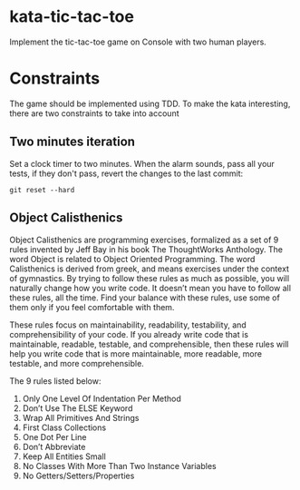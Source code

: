 # kata-tic-tac-toe

Implement the tic-tac-toe game on Console with two human players.

# Constraints

The game should be implemented using TDD. To make the kata interesting, there are two constraints to take into account

## Two minutes iteration

Set a clock timer to two minutes. When the alarm sounds, pass all your tests, if they don't pass, revert the changes to the last commit:

    git reset --hard

## Object Calisthenics

Object Calisthenics are programming exercises, formalized as a set of 9 rules invented by Jeff Bay in his book The ThoughtWorks Anthology. The word Object is related to Object Oriented Programming. The word Calisthenics is derived from greek, and means exercises under the context of gymnastics. By trying to follow these rules as much as possible, you will naturally change how you write code. It doesn’t mean you have to follow all these rules, all the time. Find your balance with these rules, use some of them only if you feel comfortable with them.

These rules focus on maintainability, readability, testability, and comprehensibility of your code. If you already write code that is maintainable, readable, testable, and comprehensible, then these rules will help you write code that is more maintainable, more readable, more testable, and more comprehensible.

The 9 rules listed below:

1. Only One Level Of Indentation Per Method
1. Don’t Use The ELSE Keyword
1. Wrap All Primitives And Strings
1. First Class Collections
1. One Dot Per Line
1. Don’t Abbreviate
1. Keep All Entities Small
1. No Classes With More Than Two Instance Variables
1. No Getters/Setters/Properties

